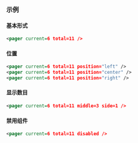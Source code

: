 ### 示例
#### 基本形式

<div class="m-example"></div>

```xml
<pager current=6 total=11 />
```

#### 位置

<div class="m-example"></div>

```xml
<pager current=6 total=11 position="left" />
<pager current=6 total=11 position="center" />
<pager current=6 total=11 position="right" />
```

#### 显示数目

<div class="m-example"></div>

```xml
<pager current=6 total=11 middle=3 side=1 />
```

#### 禁用组件

<div class="m-example"></div>

```xml
<pager current=6 total=11 disabled />
```
